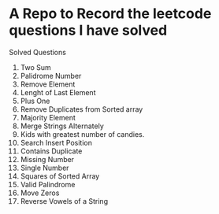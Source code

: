 # A Repo to Record the leetcode questions I have solved
Solved Questions 
1. Two Sum
2. Palidrome Number
3. Remove Element
4. Lenght of Last Element
5. Plus One
6. Remove Duplicates from Sorted array
7. Majority Element
8. Merge Strings Alternately
9. Kids with greatest number of candies.
10. Search Insert Position
11. Contains Duplicate
12. Missing Number
13. Single Number
14. Squares of Sorted Array
15. Valid Palindrome
16. Move Zeros
17. Reverse Vowels of a String
